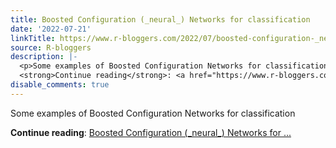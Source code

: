 ```yaml
---
title: Boosted Configuration (_neural_) Networks for classification
date: '2022-07-21'
linkTitle: https://www.r-bloggers.com/2022/07/boosted-configuration-_neural_-networks-for-classification/
source: R-bloggers
description: |-
  <p>Some examples of Boosted Configuration Networks for classification</p>
  <strong>Continue reading</strong>: <a href="https://www.r-bloggers.com/2022/07/boosted-configuration-_neural_-networks-for-classification/">Boosted Configuration (_neural_) Networks for ...
disable_comments: true
---
```

<p>Some examples of Boosted Configuration Networks for classification</p>
<strong>Continue reading</strong>: <a href="https://www.r-bloggers.com/2022/07/boosted-configuration-_neural_-networks-for-classification/">Boosted Configuration (_neural_) Networks for ...